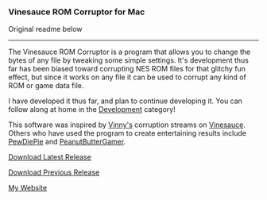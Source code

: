### Vinesauce ROM Corruptor for Mac

Original readme below

---

The Vinesauce ROM Corruptor is a program that allows you to change the bytes of any file by tweaking some simple settings.
It's development thus far has been biased toward corrupting NES ROM files for that glitchy fun effect, but since it works on any file it can be used to corrupt any kind of ROM or game data file.

I have developed it thus far, and plan to continue developing it.
You can follow along at home in the [Development](http://corruptedbytes.com/category/development/) category!

This software was inspired by [Vinny's](http://www.twitch.tv/vinesauce) corruption streams on [Vinesauce](http://vinesauce.com/).
Others who have used the program to create entertaining results include [PewDiePie](http://www.youtube.com/watch?v=n648c_beeRI) and [PeanutButterGamer](http://www.youtube.com/watch?v=0VANlhef0EY).

[Download Latest Release](http://github.com/Rikerz/VRC/raw/master/bin/Vinesauce%20ROM%20Corruptor%20v1.2.2.zip)

[Download Previous Release](http://github.com/Rikerz/VRC/raw/master/bin/Vinesauce%20ROM%20Corruptor%20v1.2.1.zip)

[My Website](http://corruptedbytes.com)
